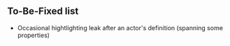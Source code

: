## To-Be-Fixed list

* Occasional hightlighting leak after an actor's definition (spanning some properties)
